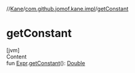 //[Kane](../index.md)/[com.github.jomof.kane.impl](index.md)/[getConstant](get-constant.md)



# getConstant  
[jvm]  
Content  
fun [Expr](../com.github.jomof.kane/-expr/index.md).[getConstant](get-constant.md)(): [Double](https://kotlinlang.org/api/latest/jvm/stdlib/kotlin/-double/index.html)  




